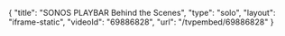 {
    "title": "SONOS PLAYBAR Behind the Scenes",
    "type": "solo",
    "layout": "iframe-static",
    "videoId": "69886828",
    "url": "\/tvpembed\/69886828"
}